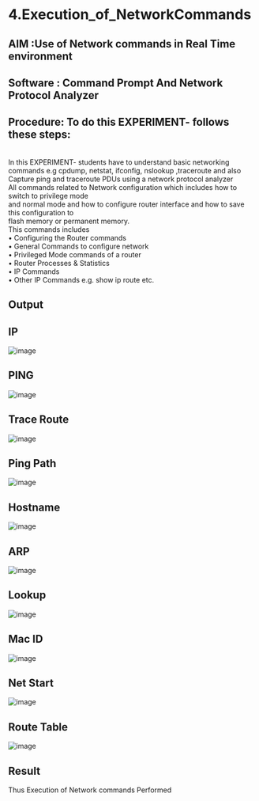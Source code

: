 # 4.Execution_of_NetworkCommands
## AIM :Use of Network commands in Real Time environment
## Software : Command Prompt And Network Protocol Analyzer
## Procedure: To do this EXPERIMENT- follows these steps:
<BR>
In this EXPERIMENT- students have to understand basic networking commands e.g cpdump, netstat, ifconfig, nslookup ,traceroute and also Capture ping and traceroute PDUs using a network protocol analyzer 
<BR>
All commands related to Network configuration which includes how to switch to privilege mode
<BR>
and normal mode and how to configure router interface and how to save this configuration to
<BR>
flash memory or permanent memory.
<BR>
This commands includes
<BR>
• Configuring the Router commands
<BR>
• General Commands to configure network
<BR>
• Privileged Mode commands of a router 
<BR>
• Router Processes & Statistics
<BR>
• IP Commands
<BR>
• Other IP Commands e.g. show ip route etc.
<BR>

## Output
## IP

![image](https://github.com/user-attachments/assets/1cd65763-034c-4935-96f6-1c3e004f8978)

## PING

![image](https://github.com/user-attachments/assets/0ab30f0f-b3e9-466d-87f3-c77bf72e944c)

## Trace Route

![image](https://github.com/user-attachments/assets/81f91634-1cc5-46f7-989b-5ee0ff7540d8)

## Ping Path

![image](https://github.com/user-attachments/assets/36c46814-0610-42d2-be0a-4c65344a9b65)

## Hostname
![image](https://github.com/user-attachments/assets/364d93d1-e014-4a09-a64b-e6576576f656)


## ARP
![image](https://github.com/user-attachments/assets/145dfe49-f5c4-42bd-a3eb-d57d90819bfe)

## Lookup
![image](https://github.com/user-attachments/assets/2fcb693f-ee51-4624-9ac9-ef7300c372d4)


## Mac ID
![image](https://github.com/user-attachments/assets/e44d217d-8e2a-4e5c-9540-cffbf2331a22)

## Net Start
![image](https://github.com/user-attachments/assets/637f12b7-672b-4dc8-bf77-dd79e9c126e7)

## Route Table
![image](https://github.com/user-attachments/assets/e87d4576-af07-4f35-aea0-b2b2c2b34672)


## Result
Thus Execution of Network commands Performed 
